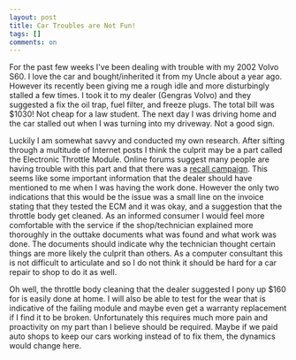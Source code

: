```yaml
---
layout: post
title: Car Troubles are Not Fun!
tags: []
comments: on
---
```

For the past few weeks I've been dealing with trouble with my 2002 Volvo S60. I love the car and bought/inherited it from my Uncle about a year ago. However its recently been giving me a rough idle and more disturbingly stalled a few times. I took it to my dealer (Gengras Volvo) and they suggested a fix the oil trap, fuel filter, and freeze plugs. The total bill was $1030! Not cheap for a law student. The next day I was driving home and the car stalled out when I was turning into my driveway. Not a good sign.

Luckily I am somewhat savvy and conducted my own research. After sifting through a multitude of Internet posts I think the culprit may be a part called the Electronic Throttle Module. Online forums suggest many people are having trouble with this part and that there was a <a href="http://www.vexedvolvo.org/" target="_blank">recall campaign</a>. This seems like some important information that the dealer should have mentioned to me when I was having the work done. However the only two indications that this would be the issue was a small line on the invoice stating that they tested the ECM and it was okay, and a suggestion that the throttle body get cleaned. As an informed consumer I would feel more comfortable with the service if the shop/technician explained more thoroughly in the outtake documents what was found and what work was done. The documents should indicate why the technician thought certain things are more likely the culprit than others. As a computer consultant this is not difficult to articulate and so I do not think it should be hard for a car repair to shop to do it as well.

Oh well, the throttle body cleaning that the dealer suggested I pony up $160 for is easily done at home. I will also be able to test for the wear that is indicative of the failing module and maybe even get a warranty replacement if I find it to be broken. Unfortunately this requires much more pain and proactivity on my part than I believe should be required. Maybe if we paid auto shops to keep our cars working instead of to fix them, the dynamics would change here.
